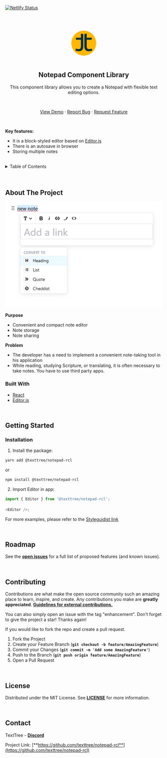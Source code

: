 [![Netlify Status](https://api.netlify.com/api/v1/badges/d3ee2f25-c988-459b-aca3-e191544512c9/deploy-status)](https://app.netlify.com/sites/notepad-rcl/deploys)

<br/>
<br/>
<br/>
<div align="center">
  <a href="https://github.com/texttree/template-rcl">
    <img src="images/logo.png" alt="Logo" width="80" height="80">
  </a>
<br/>
<br/>

<h2>Notepad Component Library</h2>

  <p>
    This component library allows you to create a Notepad with flexible text editing options.</p>

  <br/>

  <a href="https://notepad-rcl.netlify.app/">View Demo</a>
  ·
  <a href="https://github.com/texttree/notepad-rcl/issues">Report Bug</a>
  ·
  <a href="https://github.com/texttree/notepad-rcl/issues">Request Feature</a>
</div>
  <br/>

  **Key features:**
  <br/>

  - It is a block-styled editor based on [Editor.js](https://editorjs.io/)
  - There is an autosave in browser
  - Storing multiple notes

  <br/>

<details>
  <summary>Table of Contents</summary>
  <ol>
    <li>
      <a href="#about-the-project">About The Project</a>
      <ul>
        <li><a href="#built-with">Built With</a></li>
      </ul>
    </li>
    <li>
      <a href="#getting-started">Getting Started</a>
      <ul>
        <li><a href="#prerequisites">Prerequisites</a></li>
        <li><a href="#installation">Installation</a></li>
      </ul>
    </li>
    <li><a href="#usage">Usage</a></li>
    <li><a href="#roadmap">Roadmap</a></li>
    <li><a href="#contributing">Contributing</a></li>
    <li><a href="#license">License</a></li>
    <li><a href="#contact">Contact</a></li>
    <li><a href="#acknowledgments">Acknowledgments</a></li>
  </ol>
</details>

<br/>
<br/>

## About The Project


<a href="https://github.com/texttree/notepad-rcl">
    <img src="images/editorjs-screenshot.png" >
  </a>


**Purpose**

- Convenient and compact note editor
- Note storage
- Note sharing
  <br/>

**Problem**

- The developer has a need to implement a convenient note-taking tool in his application
- While reading, studying Scripture, or translating, it is often necessary to take notes. You have to use third party apps.
  <br/>


### Built With

- [React](https://reactjs.org/)
- [Editor.js](https://editorjs.io/)

<br/>

## Getting Started


### Installation

1. Install the package:

```sh
yarn add @texttree/notepad-rcl
```

or

```sh
npm install @texttree/notepad-rcl
```

2. Import Editor in app:

```js
import { Editor } from '@texttree/notepad-rcl';

<Editor />;
```

For more examples, please refer to the [Styleguidist link](https://notepad-rcl.netlify.app/)

<br/>

## Roadmap

See the [**open issues**](https://github.com/texttree/notepad-rcl/issues) for a full list of proposed features (and known issues).

<br/>

## Contributing

Contributions are what make the open source community such an amazing place to learn, inspire, and create. Any contributions you make are **greatly appreciated**. [**Guidelines for external contributions.**](https://forum.door43.org)

You can also simply open an issue with the tag "enhancement".
Don't forget to give the project a star! Thanks again!

If you would like to fork the repo and create a pull request.

1. Fork the Project
2. Create your Feature Branch (**`git checkout -b feature/AmazingFeature`**)
3. Commit your Changes (**`git commit -m 'Add some AmazingFeature'`**)
4. Push to the Branch (**`git push origin feature/AmazingFeature`**)
5. Open a Pull Request

<br/>

## License

Distributed under the MIT License. See [**LICENSE**](license-url) for more information.

<br/>

## Contact

TextTree - [**Discord**](https://discord.com/channels/867746700390563850/894978969613520956)

Project Link: [**https://github.com/texttree/notepad-rcl**](https://github.com/texttree/notepad-rcl)
